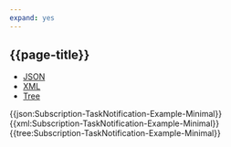 ```yaml
---
expand: yes
---
```


## {{page-title}}

<div class="nhsd-!t-margin-bottom-6">
  <ul class="nav nav-tabs" role="tablist">
        <li role="presentation" class="active">
            <a href="#JSON-S-TN-E-M" role="tab" data-toggle="tab">JSON</a>
        </li>
         <li role="presentation">
            <a href="#XML-S-TN-E-M" role="tab" data-toggle="tab">XML</a>
        </li>
        <li role="presentation">
            <a href="#Tree-S-TN-E-M" role="tab" data-toggle="tab">Tree</a>
        </li>
  </ul>
    
  <div class="tab-content snippet">
    <div id="JSON-S-TN-E-M" role="tabpanel" class="tab-pane active">
{{json:Subscription-TaskNotification-Example-Minimal}}
    </div>
    <div id="XML-S-TN-E-M" role="tabpanel" class="tab-pane">
{{xml:Subscription-TaskNotification-Example-Minimal}}
    </div>
    <div id="Tree-S-TN-E-M" role="tabpanel" class="tab-pane">
{{tree:Subscription-TaskNotification-Example-Minimal}}
    </div>
  </div>
</div>